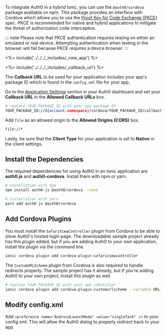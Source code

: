 To integrate Auth0 in a hybrid Ionic, you can use the `@auth0/cordova` package available on npm. This package provides an interface with Cordova which allows you to use the [Proof Key for Code Exchange (PKCE)](https://tools.ietf.org/html/rfc7636) spec. PKCE is recommended for native and hybrid applications to mitigate the threat of authorization code interception.

::: note
Please note that PKCE authentication requires testing on either an emulated or real device. Attempting authentication when testing in the browser will fail because PKCE requires a device browser.
:::

<%= include('../../../_includes/_new_app') %>

<%= include('../../../_includes/_callback_url') %>

The **Callback URL** to be used for your application includes your app's package ID which is found in the `config.xml` file for your app.

Go to the <a href="${manage_url}/#/applications/${account.clientId}/settings">Application Settings</a> section in your Auth0 dashboard and set your **Callback URL** in the **Allowed Callback URLs** box.

```bash
# replace YOUR_PACKAGE_ID with your app package ID
YOUR_PACKAGE_ID://${account.namespace}/cordova/YOUR_PACKAGE_ID/callback
```

Add `file` as an allowed origin to the **Allowed Origins (CORS)** box.

```bash
file://*
```

Lastly, be sure that the **Client Type** for your application is set to **Native** in the client settings.

## Install the Dependencies

The required dependencies for using Auth0 in an Ionic application are **auth0.js** and **auth0-cordova**. Install them with npm or yarn.

```bash
# installation with npm
npm install auth0-js @auth0/cordova --save

# installation with yarn
yarn add auth0-js @auth0/cordova
```

## Add Cordova Plugins

You must install the `SafariViewController` plugin from Cordova to be able to show Auth0's hosted login page. The downloadable sample project already has this plugin added, but if you are adding Auth0 to your own application, install the plugin via the command line.

```bash
ionic cordova plugin add cordova-plugin-safariviewcontroller
```

The `CustomURLScheme` plugin from Cordova is also required to handle redirects properly. The sample project has it already, but if you're adding Auth0 to your own project, install this plugin as well.

```bash
# replace YOUR_PACKAGE_ID with your app identifier
ionic cordova plugin add cordova-plugin-customurlscheme --variable URL_SCHEME={YOUR_PACKAGE_ID} --variable ANDROID_SCHEME={YOUR_PACKAGE_ID} --variable ANDROID_HOST=${account.namespace} --variable ANDROID_PATHPREFIX=/cordova/{YOUR_PACKAGE_ID}/callback
```

## Modify config.xml

Add `<preference name="AndroidLaunchMode" value="singleTask" />` to your config.xml. This will allow the Auth0 dialog to properly redirect back to your app.